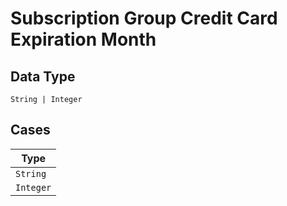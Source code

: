 
# Subscription Group Credit Card Expiration Month

## Data Type

`String | Integer`

## Cases

| Type |
|  --- |
| `String` |
| `Integer` |

